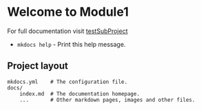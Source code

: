 # Welcome to Module1

For full documentation visit [testSubProject](http://testdoccentrale.readthedocs.io/projects/MOdule1/en/latest/)
* `mkdocs help` - Print this help message.

## Project layout

    mkdocs.yml    # The configuration file.
    docs/
        index.md  # The documentation homepage.
        ...       # Other markdown pages, images and other files.
